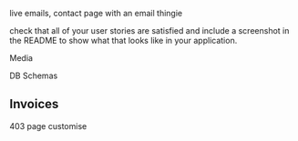 
live emails, contact page with an email thingie

check that all of your user stories are satisfied and include a screenshot in the README to show what that looks like in your application.

Media

DB Schemas


## Invoices


403 page customise


